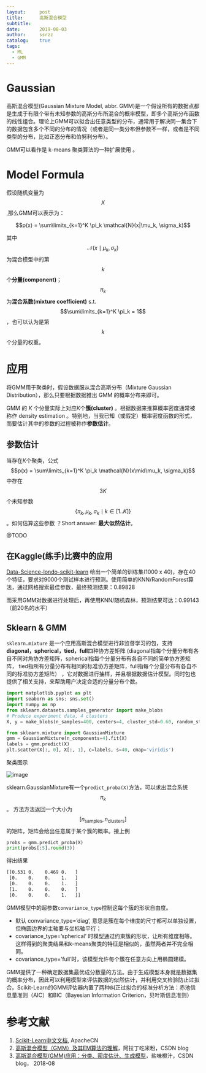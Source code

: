 ```yaml
---
layout:     post
title:      高斯混合模型
subtitle:   
date:       2019-08-03
author:     ssrzz
catalog: 	true
tags:
  - ML
  - GMM
---
```




# Gaussian 

高斯混合模型(Gaussian Mixture Model, abbr. GMM)是一个假设所有的数据点都是生成于有限个带有未知参数的高斯分布所混合的概率模型，即多个高斯分布函数的线性组合。理论上GMM可以拟合出任意类型的分布，通常用于解决同一集合下的数据包含多个不同的分布的情况（或者是同一类分布但参数不一样，或者是不同类型的分布，比如正态分布和伯努利分布）。

GMM可以看作是 k-means 聚类算法的一种扩展使用 。 





# Model Formula

假设随机变量为$$X$$ ,那么GMM可以表示为：

$$p(x) = \sum\limits_{k=1}^K \pi_k \mathcal{N}(x|\mu_k, \sigma_k)$$

其中$$\mathcal{N}(x\mid\mu_k, \sigma_k)$$ 为混合模型中的第$$k$$个**分量(component)**； $$\pi_k$$为**混合系数(mixture coefficient)** s.t. $$\sum\limits_{k=1}^K \pi_k = 1$$，也可以认为是第$$k$$个分量的权重。





# 应用

将GMM用于聚类时，假设数据服从混合高斯分布（Mixture Gaussian Distribution），那么只要根据数据推出 GMM 的概率分布来即可。

GMM 的 $K$ 个分量实际上对应$K$个**簇(cluster)** 。根据数据来推算概率密度通常被称作 density estimation 。特别地，当我已知（或假定）概率密度函数的形式，而要估计其中的参数的过程被称作**参数估计**。

## 参数估计

当存在$K$个聚类，公式$$p(x) = \sum\limits_{k=1}^K \pi_k \mathcal{N}(x\mid\mu_k, \sigma_k)$$中存在 $$3K$$ 个未知参数 $$\{\pi_k, \mu_k, \sigma_k\mid k \in [1..K]\}$$。如何估算这些参数 ？Short answer:  **最大似然估计**。



@TODO



## 在Kaggle(练手)比赛中的应用

[Data-Science-londo-scikit-learn](https://www.kaggle.com/c/data-science-london-scikit-learn/) 给出一个简单的训练集(1000 x 40)，存在40个特征，要求对9000个测试样本进行预测。使用简单的KNN/RandomForest算法，通过网格搜索最佳参数，最终预测结果：0.89828 

而采用GMM对数据进行处理后，再使用KNN/随机森林，预测结果可达：0.99143 （前20名的水平）





## Sklearn & GMM

`sklearn.mixture` 是一个应用高斯混合模型进行非监督学习的包，支持**diagonal，spherical，tied，full**四种协方差矩阵 (diagonal指每个分量分布有各自不同对角协方差矩阵，spherical指每个分量分布有各自不同的简单协方差矩阵， tied指所有分量分布有相同的标准协方差矩阵，full指每个分量分布有各自不同的标准协方差矩阵） ，它对数据进行抽样，并且根据数据估计模型。同时包也提供了相关支持，来帮助用户决定合适的分量分布个数。

```python
import matplotlib.pyplot as plt
import seaborn as sns; sns.set()
import numpy as np
from sklearn.datasets.samples_generator import make_blobs
# Produce experiment data, 4 clusters
X, y = make_blobs(n_samples=400, centers=4, cluster_std=0.60, random_state=0)

from sklearn.mixture import GaussianMixture
gmm = GaussianMixture(n_components=4).fit(X)
labels = gmm.predict(X)
plt.scatter(X[:, 0], X[:, 1], c=labels, s=40, cmap='viridis')
```

聚类图示

![image]({{site.baseurl}}/assets/img/gmm.png)

sklearn.GaussianMixture有一个`predict_proba(X)`方法，可以求出混合系统$$\pi_k$$。 方法方法返回一个大小为$$[n_\text{samples}, n_\text{clusters}]$$的矩阵，矩阵会给出任意属于某个簇的概率。接上例

```python
probs = gmm.predict_proba(X)
print(probs[:5].round(3))
```

得出结果

```bash
[[0.531 0.    0.469 0.   ]
 [0.    0.    0.    1.   ]
 [0.    0.    0.    1.   ]
 [1.    0.    0.    0.   ]
 [0.    0.    0.    1.   ]]
```

GMM模型中的超参数`convariance_type`控制这每个簇的形状自由度。

* 默认 convariance_type=’diag’, 意思是簇在每个维度的尺寸都可以单独设置，但椭圆边界的主轴要与坐标轴平行； 
* covariance_type=’spherical’ 时模型通过约束簇的形状，让所有维度相等。这样得到的聚类结果和k-means聚类的特征是相似的，虽然两者并不完全相同。
* covariance_type=’full’时，该模型允许每个簇在任意方向上用椭圆建模。



GMM提供了一种确定数据集最优成分数量的方法。由于生成模型本身就是数据集的概率分布，因此可以利用模型来评估数据的似然估计，并利用交叉检验防止过拟合。Scikit-Learn的GMM评估器内置了两种纠正过拟合的标准分析方法：赤池信息量准则（AIC）和BIC（Bayesian Information Criterion，贝叶斯信息准则）





# 参考文献

1. [Scikit-Learn中文文档](https://sklearn.apachecn.org/docs/0.21.3/20.html), ApacheCN
2. [高斯混合模型（GMM）及其EM算法的理解](https://blog.csdn.net/jinping_shi/article/details/59613054)，阿拉丁吃米粉，CSDN blog
3. [高斯混合模型(GMM)应用：分类、密度估计、生成模型](https://blog.csdn.net/jasonzhoujx/article/details/81947663)，盐味橙汁，CSDN blog， 2018-08







